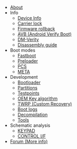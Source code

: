 - [About](/documentation/README.md)
- Info
    - [Device Info](/documentation/info/device-info.md)
    - [Carrier lock](/documentation/info/carrier_lock.md)
    - [Firmware rollback](/documentation/info/firmware-rollback.md)
    - [AVB (Android Verify Boot)](/documentation/info/avb.md)
    - [DM-Verity](/documentation/info/dm-verity.md)
    - [Disassembly guide](/documentation/info/disassembly.md)
- Boot modes
  - [Fastboot](/documentation/modes/fastboot.md)
  - [Preloader](/documentation/modes/preloader.md) 
  - [PCS](/documentation/modes/pcs.md)
  - [META](/documentation/modes/metamode.md)
- Development
    - [Bootloader](/documentation/dev/bootloader.md)
    - [Partitions](/documentation/dev/partitions.md)
    - [Testpoints](/documentation/dev/testpoints.md)
    - [OEM Key algorithm](/documentation/dev/oem-key-algorithm.md)
    - [TWRP (Custom Recovery)](/documentation/dev/twrp.md)
    - [Boot logs](/documentation/dev/logs.md)
    - [Decompilation](/documentation/dev/decompilation.md)
    - [Tools](/documentation/dev/tools.md)
- Schematic analysis
  - [KEYPAD](/documentation/schematic/keypad.md)
  - [CONTROL I/F](/documentation/schematic/control-if.md)
- [Forum (More info)](https://github.com/orgs/discussions)
